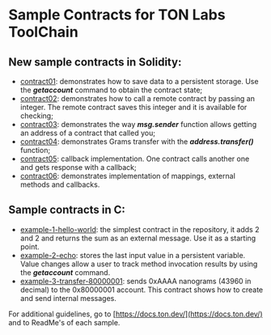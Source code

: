 # Sample Contracts for TON Labs ToolChain 

## New sample contracts in Solidity:

* [contract01](https://github.com/tonlabs/samples/tree/solidity-project/example-01): demonstrates how to save data to a persistent storage. Use the ***getaccount*** command to obtain the contract state;
* [contract02](https://github.com/tonlabs/samples/tree/solidity-project/example-02): demonstrates how to call a remote contract by passing an integer. The remote contract saves this integer and it is available for checking;
* [contract03](https://github.com/tonlabs/samples/tree/solidity-project/example-03): demonstrates the way ***msg.sender*** function allows getting an address of a contract that called you;
* [contract04](https://github.com/tonlabs/samples/tree/solidity-project/example-04): demonstrates Grams transfer with the ***address.transfer()*** function;
* [contract05](https://github.com/tonlabs/samples/tree/solidity-project/example-05): callback implementation. One contract calls another one and gets response with a callback;
* [contract06](https://github.com/tonlabs/samples/tree/solidity-project/example-06): demonstrates implementation of mappings, external methods and callbacks.
    
## Sample contracts in C:

* [example-1-hello-world](https://github.com/tonlabs/samples/tree/c-project/example-1-hello-world): the simplest contract in the repository, it adds 2 and 2 and returns the sum as an external message. Use it as a starting point.
* [example-2-echo](https://github.com/tonlabs/samples/tree/c-project/example-2-echo): stores the last input value in a persistent variable. Value changes allow a user to track method invocation results by using the ***getaccount*** command.
* [example-3-transfer-80000001](https://github.com/tonlabs/samples/tree/c-project/example-3-transfer-80000001): sends 0xAAAA nanograms (43960 in decimal) to the 0x80000001 account. This contract shows how to create and send internal messages.

For additional guidelines, go to [https://docs.ton.dev/](https://docs.ton.dev/) and to ReadMe's of each sample.
